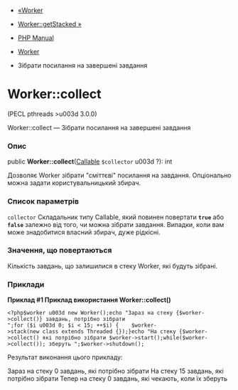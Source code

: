 - [«Worker](class.worker.md)
- [Worker::getStacked »](worker.getstacked.md)

- [PHP Manual](index.md)
- [Worker](class.worker.md)
- Зібрати посилання на завершені завдання

# Worker::collect

(PECL pthreads \>u003d 3.0.0)

Worker::collect — Зібрати посилання на завершені завдання

### Опис

public **Worker::collect**([Callable](language.types.callable.md)
`$collector` u003d ?): int

Дозволяє Worker зібрати "сміттєві" посилання на завдання. Опціонально можна
задати користувальницький збирач.

### Список параметрів

`collector`
Складальник типу Callable, який повинен повертати **`true`** або
**`false`** залежно від того, чи можна зібрати завдання. Випадки,
коли вам може знадобитися власний збирач, дуже рідкісні.

### Значення, що повертаються

Кількість завдань, що залишилися в стеку Worker, які будуть зібрані.

### Приклади

**Приклад #1 Приклад використання **Worker::collect()****

` <?php$worker u003d new Worker();echo "Зараз на стеку {$worker->collect()} завдань, потрібно зібрати
";for ($i u003d 0; $i < 15; ++$i) {    $worker->stack(new class extends Threaded {});}echo "На стеку {$worker->collect() які потрібно зібрати
$worker->start();while($worker->collect()); зберуть
";$worker->shutdown(); `

Результат виконання цього прикладу:

Зараз на стеку 0 завдань, які потрібно зібрати
На стеку 15 завдань, які потрібно зібрати
Тепер на стеку 0 завдань, які чекають, коли їх зберуть
